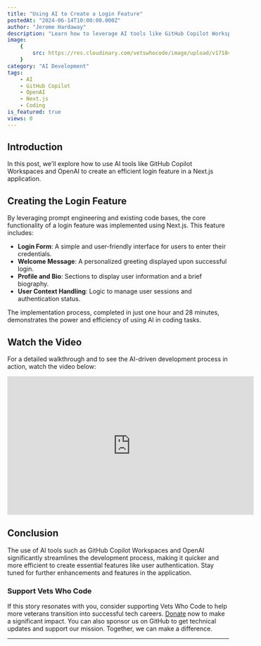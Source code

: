```yaml
---
title: "Using AI to Create a Login Feature"
postedAt: "2024-06-14T10:00:00.000Z"
author: "Jerome Hardaway"
description: "Learn how to leverage AI tools like GitHub Copilot Workspaces and OpenAI to create a Next.js login feature efficiently."
image:
    {
        src: https://res.cloudinary.com/vetswhocode/image/upload/v1718415884/YouTube_Thumbnail_Scroll_YouTube_Thumbnail_znc4st.png,
    }
category: "AI Development"
tags:
    - AI
    - GitHub Copilot
    - OpenAI
    - Next.js
    - Coding
is_featured: true
views: 0
---
```


## Introduction

In this post, we'll explore how to use AI tools like GitHub Copilot Workspaces and OpenAI to create an efficient login feature in a Next.js application.

## Creating the Login Feature

By leveraging prompt engineering and existing code bases, the core functionality of a login feature was implemented using Next.js. This feature includes:

- **Login Form**: A simple and user-friendly interface for users to enter their credentials.
- **Welcome Message**: A personalized greeting displayed upon successful login.
- **Profile and Bio**: Sections to display user information and a brief biography.
- **User Context Handling**: Logic to manage user sessions and authentication status.

The implementation process, completed in just one hour and 28 minutes, demonstrates the power and efficiency of using AI in coding tasks.

## Watch the Video

For a detailed walkthrough and to see the AI-driven development process in action, watch the video below:

<iframe width="560" height="315" src="https://www.youtube.com/embed/82sI4O91cC0?si=trHyMndyuLcLbsvt" title="YouTube video player" frameborder="0" allow="accelerometer; autoplay; clipboard-write; encrypted-media; gyroscope; picture-in-picture; web-share" referrerpolicy="strict-origin-when-cross-origin" allowfullscreen></iframe>

## Conclusion

The use of AI tools such as GitHub Copilot Workspaces and OpenAI significantly streamlines the development process, making it quicker and more efficient to create essential features like user authentication. Stay tuned for further enhancements and features in the application.

### Support Vets Who Code

If this story resonates with you, consider supporting Vets Who Code to help more veterans transition into successful tech careers. [Donate](https://vetswhocode.io/donate) now to make a significant impact. You can also sponsor us on GitHub to get technical updates and support our mission. Together, we can make a difference.

---
